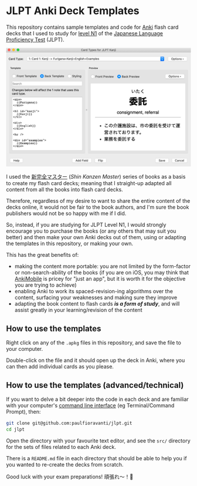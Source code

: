 # JLPT Anki Deck Templates

This repository contains sample templates and code for [Anki][] flash card decks
that I used to study for [level N1][JLPT level list] of the [Japanese Language
Proficiency Test][] (JLPT).

![Kanji Back Template][]

I used the [新完全マスター][] (_Shin Kanzen Master_) series of books as a basis
to create my flash card decks; meaning that I straight-up adapted all content
from all the books into flash card decks.

Therefore, regardless of my desire to want to share the entire content of the
decks online, it would not be fair to the book authors, and I'm sure the book
publishers would not be so happy with me if I did.

So, instead, if you are studying for JLPT Level N1, I would strongly encourage
you to purchase the books (or any others that may suit you better) and then make
your own Anki decks out of them, using or adapting the templates in this
repository, or making your own.

This has the great benefits of:

- making the content more portable: you are not limited by the form-factor or
  non-search-ability of the books (if you are on iOS, you may think that
  [AnkiMobile][] is pricey for "just an app", but it is worth it for the
  objective you are trying to achieve)
- enabling Anki to work its spaced-revision-ing algorithms over the content,
  surfacing your weaknesses and making sure they improve
- adapting the book content to flash cards **_is a form of study_**, and will
  assist greatly in your learning/revision of the content

## How to use the templates

Right click on any of the `.apkg` files in this repository, and save the file to
your computer.

Double-click on the file and it should open up the deck in Anki, where you can
then add individual cards as you please.

## How to use the templates (advanced/technical)

If you want to delve a bit deeper into the code in each deck and are familiar
with your computer's [command line interface][] (eg Terminal/Command Prompt),
then:

```sh
git clone git@github.com:paulfioravanti/jlpt.git
cd jlpt
```

Open the directory with your favourite text editor, and see the `src/` directory
for the sets of files related to each Anki deck.

There is a `README.md` file in each directory that should be able to help you if
you wanted to re-create the decks from scratch.

Good luck with your exam preparations! 頑張れ〜！🎌

[Anki]: https://apps.ankiweb.net/
[AnkiMobile]: https://apps.apple.com/au/app/ankimobile-flashcards/id373493387
[command line interface]: https://en.wikipedia.org/wiki/Command-line_interface
[Japanese Language Proficiency Test]: https://www.jlpt.jp/e/
[JLPT level list]: https://www.jlpt.jp/e/about/levelsummary.html
[Kanji Back Template]: ./assets/kanji-back-template.jpg
[新完全マスター]: https://www.3anet.co.jp/np/list.html?series_id=4&af=1&g=5&s=4

